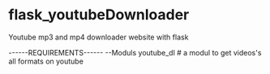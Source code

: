 # flask_youtubeDownloader
 Youtube mp3 and mp4 downloader website with flask


------REQUIREMENTS------
--Moduls
youtube_dl # a modul to get videos's all formats on youtube 
